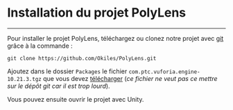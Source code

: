 # Installation du projet PolyLens

***

Pour installer le projet PolyLens, téléchargez ou clonez notre projet avec [git](https://git-scm.com/) grâce à la commande :

```git
git clone https://github.com/Okiles/PolyLens.git
```

Ajoutez dans le dossier `Packages` le fichier `com.ptc.vuforia.engine-10.21.3.tgz` que vous devez [télécharger](https://mega.nz/file/z5ZnRCJB#CNE9upLpB8sef3sR_zjj8BwyJHtrOVZrD_4OX0f0hPo) (*ce fichier ne veut pas ce mettre sur le dépôt git car il est trop lourd*). 

Vous pouvez ensuite ouvrir le projet avec Unity.